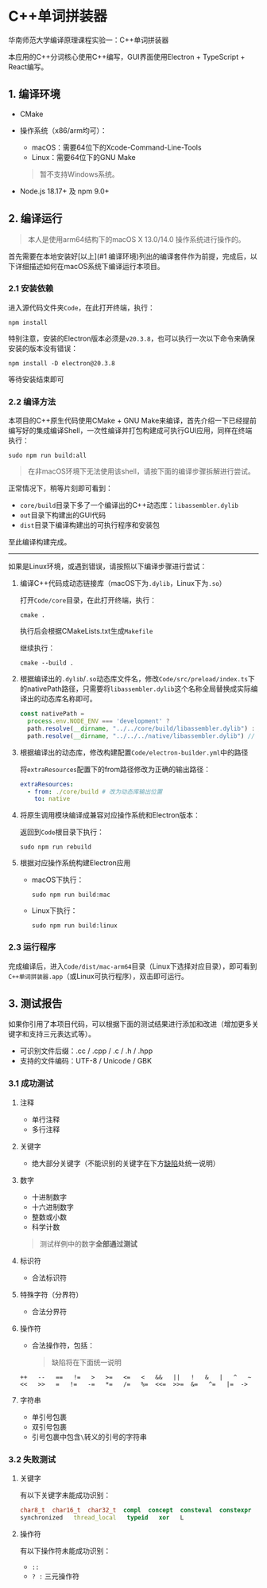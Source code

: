 # C++单词拼装器

华南师范大学编译原理课程实验一：C++单词拼装器

本应用的C++分词核心使用C++编写，GUI界面使用Electron + TypeScript + React编写。

## 1. 编译环境

- CMake
- 操作系统（x86/arm均可）：
  - macOS：需要64位下的Xcode-Command-Line-Tools
  - Linux：需要64位下的GNU Make
  
  > 暂不支持Windows系统。
- Node.js 18.17+ 及 npm 9.0+



## 2. 编译运行

> 本人是使用arm64结构下的macOS X 13.0/14.0 操作系统进行操作的。

首先需要在本地安装好[以上](#1 编译环境)列出的编译套件作为前提，完成后，以下详细描述如何在macOS系统下编译运行本项目。



### 2.1 安装依赖

进入源代码文件夹`Code`，在此打开终端，执行：

```shell
npm install
```

特别注意，安装的Electron版本必须是`v20.3.8`，也可以执行一次以下命令来确保安装的版本没有错误：

```shell
npm install -D electron@20.3.8
```

等待安装结束即可



### 2.2 编译方法

本项目的C++原生代码使用CMake + GNU Make来编译，首先介绍一下已经提前编写好的集成编译Shell，一次性编译并打包构建成可执行GUI应用，同样在终端执行：

```shell
sudo npm run build:all
```

> 在非macOS环境下无法使用该shell，请按下面的编译步骤拆解进行尝试。

正常情况下，稍等片刻即可看到：

- `core/build`目录下多了一个编译出的C++动态库：`libassembler.dylib` 
- `out`目录下构建出的GUI代码
- `dist`目录下编译构建出的可执行程序和安装包

至此编译构建完成。

---

如果是Linux环境，或遇到错误，请按照以下编译步骤进行尝试：

1. 编译C++代码成动态链接库（macOS下为`.dylib`，Linux下为`.so`）

   打开`Code/core`目录，在此打开终端，执行：

   ```shell
   cmake .
   ```
   执行后会根据CMakeLists.txt生成`Makefile`
   
   继续执行：
   
   ```shell
   cmake --build .
   ```

2. 根据编译出的`.dylib`/`.so`动态库文件名，修改`Code/src/preload/index.ts`下的nativePath路径，只需要将`libassembler.dylib`这个名称全局替换成实际编译出的动态库名称即可。

   ```ts
   const nativePath = 
     process.env.NODE_ENV === 'development' ? 
     path.resolve(__dirname, "../../core/build/libassembler.dylib") : // 第一处替换
     path.resolve(__dirname, "../../../native/libassembler.dylib") // 第二处替换
   ```

3. 根据编译出的动态库，修改构建配置`Code/electron-builder.yml`中的路径

   将`extraResources`配置下的from路径修改为正确的输出路径：

   ```yaml
   extraResources:
     - from: ./core/build # 改为动态库输出位置
       to: native
   ```

   

4. 将原生调用模块编译成兼容对应操作系统和Electron版本：

   返回到`Code`根目录下执行：

   ```shell
   sudo npm run rebuild
   ```

5. 根据对应操作系统构建Electron应用

   - macOS下执行：

     ```shell
     sudo npm run build:mac
     ```

   - Linux下执行：

     ```shell
     sudo npm run build:linux
     ```



### 2.3 运行程序

完成编译后，进入`Code/dist/mac-arm64`目录（Linux下选择对应目录），即可看到`C++单词拼装器.app`（或Linux可执行程序），双击即可运行。

## 3. 测试报告

如果你引用了本项目代码，可以根据下面的测试结果进行添加和改进（增加更多关键字和支持三元表达式等）。

- 可识别文件后缀：.cc / .cpp / .c / .h / .hpp
- 支持的文件编码：UTF-8 / Unicode / GBK

### 3.1 成功测试

1. 注释

   - 单行注释
   - 多行注释

2. 关键字

   - 绝大部分关键字（不能识别的关键字在下方[缺陷](#缺陷)处统一说明）

3. 数字

   - 十进制数字
   - 十六进制数字
   - 整数或小数
   - 科学计数

   > 测试样例中的数字**全部通过测试**

4. 标识符

   - 合法标识符

5. 特殊字符（分界符）

   - 合法分界符

6. 操作符

   - 合法操作符，包括：

     > 缺陷将在下面统一说明

   ```shell
   ++   --   ==   !=   >   >=   <=   <   &&   ||   !   &   |   ^   ~   <<   >>   =   !=   -=   *=   /=   %=  <<=  >>=  &=   ^=   |=  ->
   ```

7. 字符串

   - 单引号包裹
   - 双引号包裹
   - 引号包裹中包含`\`转义的引号的字符串

### 3.2 失败测试

1. 关键字

   有以下关键字未能成功识别：
   
   ```cpp
   char8_t  char16_t  char32_t  compl  concept  consteval  constexpr  constinit  co_await  co_return   co_yield   decltype noexcept   not   not_eq   nullptr   or   or_eq   reflexpr   requires   static_assert
   synchronized   thread_local   typeid   xor   L
   ```
   
1. 操作符

   有以下操作符未能成功识别：
   
   - `::`
   - `? :` 三元操作符
